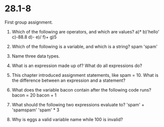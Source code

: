 # 28.1-8
First group assignment.


1. Which of the following are operators, and which are values?
  a)*
  b)'hello'
  c)-88.8
  d)-
  e)/
  f)+
  g)5

2. Which of the following is a variable, and which is a string?
  spam 'spam'

3. Name three data types.

4. What is an expression made up of? What do all expressions do?

5. This chapter introduced assignment statements, like spam = 10. What is the difference between an expression and a statement?

6. What does the variable bacon contain after the following code runs? bacon = 20
bacon + 1

7. What should the following two expressions evaluate to?
 'spam' + 'spamspam'
 'spam' * 3

8. Why is eggs a valid variable name while 100 is invalid?


 

